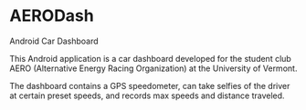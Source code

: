 # AERODash
Android Car Dashboard

This Android application is a car dashboard developed for the student club AERO (Alternative Energy Racing Organization) at the University of Vermont.

The dashboard contains a GPS speedometer, can take selfies of the driver at certain preset speeds, and records max speeds and distance traveled.

